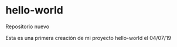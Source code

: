 # hello-world
Repositorio nuevo

Esta es una primera creación de mi proyecto hello-world el 04/07/19
